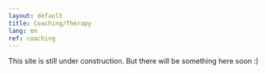 ```yaml
---
layout: default
title: Coaching/Therapy
lang: en
ref: coaching
---
```

This site is still under construction. But there will be something here soon :)
